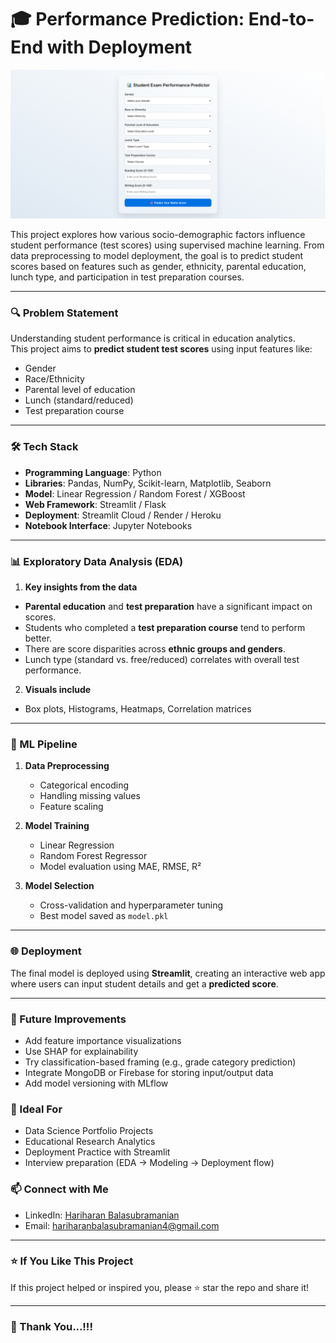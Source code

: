# 🎓 Performance Prediction: End-to-End with Deployment
![Student Performance Prediction UI](assests/Performance%20Prediction.png)

This project explores how various socio-demographic factors influence student performance (test scores) using supervised machine learning. From data preprocessing to model deployment, the goal is to predict student scores based on features such as gender, ethnicity, parental education, lunch type, and participation in test preparation courses.

---

### 🔍 Problem Statement

Understanding student performance is critical in education analytics.  
This project aims to **predict student test scores** using input features like:

- Gender  
- Race/Ethnicity  
- Parental level of education  
- Lunch (standard/reduced)  
- Test preparation course  

---

### 🛠️ Tech Stack

- **Programming Language**: Python  
- **Libraries**: Pandas, NumPy, Scikit-learn, Matplotlib, Seaborn  
- **Model**: Linear Regression / Random Forest / XGBoost  
- **Web Framework**: Streamlit / Flask  
- **Deployment**: Streamlit Cloud / Render / Heroku  
- **Notebook Interface**: Jupyter Notebooks  

---

### 📊 Exploratory Data Analysis (EDA)

1. **Key insights from the data**

- **Parental education** and **test preparation** have a significant impact on scores.  
- Students who completed a **test preparation course** tend to perform better.  
- There are score disparities across **ethnic groups and genders**.  
- Lunch type (standard vs. free/reduced) correlates with overall test performance.

2. **Visuals include**
- Box plots, Histograms, Heatmaps, Correlation matrices

---

### 🧠 ML Pipeline

1. **Data Preprocessing**
   - Categorical encoding
   - Handling missing values
   - Feature scaling

2. **Model Training**
   - Linear Regression
   - Random Forest Regressor
   - Model evaluation using MAE, RMSE, R²

3. **Model Selection**
   - Cross-validation and hyperparameter tuning
   - Best model saved as `model.pkl`

---

### 🌐 Deployment

The final model is deployed using **Streamlit**, creating an interactive web app where users can input student details and get a **predicted score**.

---
### 🌱 Future Improvements
- Add feature importance visualizations
- Use SHAP for explainability
- Try classification-based framing (e.g., grade category prediction)
- Integrate MongoDB or Firebase for storing input/output data
- Add model versioning with MLflow

### 🙌 Ideal For
- Data Science Portfolio Projects
- Educational Research Analytics
- Deployment Practice with Streamlit
- Interview preparation (EDA → Modeling → Deployment flow)

### 📫 Connect with Me

- LinkedIn: [Hariharan Balasubramanian](https://www.linkedin.com/in/hariharan-balasubramanian97)
- Email: hariharanbalasubramanian4@gmail.com

---

### ⭐ If You Like This Project
If this project helped or inspired you, please ⭐ star the repo and share it!


---


### 🙏 Thank You...!!!

